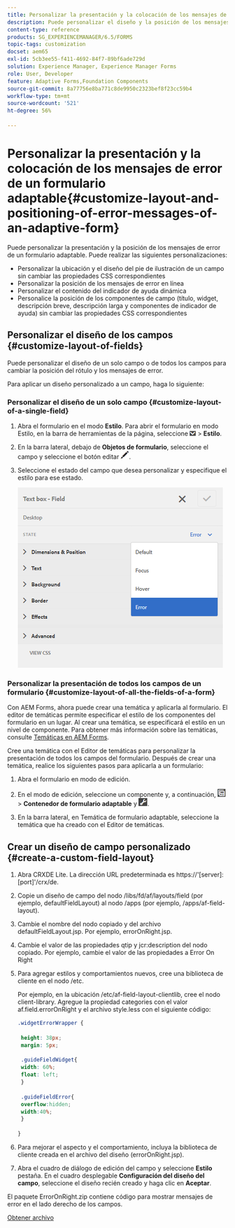 ```yaml
---
title: Personalizar la presentación y la colocación de los mensajes de error de un formulario adaptable
description: Puede personalizar el diseño y la posición de los mensajes de error de un formulario adaptable.
content-type: reference
products: SG_EXPERIENCEMANAGER/6.5/FORMS
topic-tags: customization
docset: aem65
exl-id: 5cb3ee55-f411-4692-84f7-89bf6ade729d
solution: Experience Manager, Experience Manager Forms
role: User, Developer
feature: Adaptive Forms,Foundation Components
source-git-commit: 8a77756e8ba771c8de9950c2323bef8f23cc59b4
workflow-type: tm+mt
source-wordcount: '521'
ht-degree: 56%

---
```


# Personalizar la presentación y la colocación de los mensajes de error de un formulario adaptable{#customize-layout-and-positioning-of-error-messages-of-an-adaptive-form}

Puede personalizar la presentación y la posición de los mensajes de error de un formulario adaptable. Puede realizar las siguientes personalizaciones:

* Personalizar la ubicación y el diseño del pie de ilustración de un campo sin cambiar las propiedades CSS correspondientes
* Personalizar la posición de los mensajes de error en línea
* Personalizar el contenido del indicador de ayuda dinámica
* Personalice la posición de los componentes de campo (título, widget, descripción breve, descripción larga y componentes de indicador de ayuda) sin cambiar las propiedades CSS correspondientes

## Personalizar el diseño de los campos {#customize-layout-of-fields}

Puede personalizar el diseño de un solo campo o de todos los campos para cambiar la posición del rótulo y los mensajes de error.

Para aplicar un diseño personalizado a un campo, haga lo siguiente:

### Personalizar el diseño de un solo campo {#customize-layout-of-a-single-field}

1. Abra el formulario en el modo **Estilo**. Para abrir el formulario en modo Estilo, en la barra de herramientas de la página, seleccione ![lista desplegable de lienzo](assets/canvas-drop-down.png) > **Estilo**.
1. En la barra lateral, debajo de **Objetos de formulario**, seleccione el campo y seleccione el botón editar ![edit-button](assets/edit-button.png).
1. Seleccione el estado del campo que desea personalizar y especifique el estilo para ese estado.

   ![Especificar el estilo en línea de un campo](assets/edit-error-state.png)

### Personalizar la presentación de todos los campos de un formulario {#customize-layout-of-all-the-fields-of-a-form}

Con AEM Forms, ahora puede crear una temática y aplicarla al formulario. El editor de temáticas permite especificar el estilo de los componentes del formulario en un lugar. Al crear una temática, se especificará el estilo en un nivel de componente. Para obtener más información sobre las temáticas, consulte [Temáticas en AEM Forms](../../forms/using/themes.md).

Cree una temática con el Editor de temáticas para personalizar la presentación de todos los campos del formulario. Después de crear una temática, realice los siguientes pasos para aplicarla a un formulario:

1. Abra el formulario en modo de edición. 

1. En el modo de edición, seleccione un componente y, a continuación, ![field-level](assets/field-level.png) > **Contenedor de formulario adaptable** y ![cmppr](assets/cmppr.png).
1. En la barra lateral, en Temática de formulario adaptable, seleccione la temática que ha creado con el Editor de temáticas.

## Crear un diseño de campo personalizado {#create-a-custom-field-layout}

1. Abra CRXDE Lite. La dirección URL predeterminada es https://&#39;[server]:[port]&#39;/crx/de.
1. Copie un diseño de campo del nodo /libs/fd/af/layouts/field (por ejemplo, defaultFieldLayout) al nodo /apps (por ejemplo, /apps/af-field-layout).
1. Cambie el nombre del nodo copiado y del archivo defaultFieldLayout.jsp. Por ejemplo, errorOnRight.jsp.

1. Cambie el valor de las propiedades qtip y jcr:description del nodo copiado. Por ejemplo, cambie el valor de las propiedades a Error On Right

1. Para agregar estilos y comportamientos nuevos, cree una biblioteca de cliente en el nodo /etc.

   Por ejemplo, en la ubicación /etc/af-field-layout-clientlib, cree el nodo client-library. Agregue la propiedad categories con el valor af.field.errorOnRight y el archivo style.less con el siguiente código:

   ```css
   .widgetErrorWrapper {
   
    height: 38px;
    margin: 5px;
   
    .guideFieldWidget{
    width: 60%;
    float: left; 
    }
   
    .guideFieldError{
    overflow:hidden;
    width:40%; 
    }
   
   }
   ```

1. Para mejorar el aspecto y el comportamiento, incluya la biblioteca de cliente creada en el archivo del diseño (errorOnRight.jsp).
1. Abra el cuadro de diálogo de edición del campo y seleccione **Estilo** pestaña. En el cuadro desplegable **Configuración del diseño del campo**, seleccione el diseño recién creado y haga clic en **Aceptar**.

El paquete ErrorOnRight.zip contiene código para mostrar mensajes de error en el lado derecho de los campos.

[Obtener archivo](assets/erroronright.zip)
